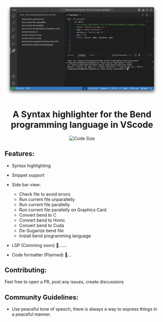 <div align="center">

<img width=500 src="https://raw.githubusercontent.com/RohanVashisht1234/bend-syntax-highlighter/main/screenshots/screenshot.webp">

<h1> A Syntax highlighter for the Bend programming language in VScode </h1>

<p>

![Code Size](https://img.shields.io/github/languages/code-size/rohanvashisht1234/bend-syntax-highlighter)

</p>

</div>

## Features:

- Syntax highlighting
- Snippet support
- Side bar view:
  - Check file to avoid errors
  - Run current file unparallelly
  - Run current file parallelly
  - Run current file parallelly on Graphics Card
  - Convert bend to C
  - Convert bend to Hvmc
  - Convert bend to Cuda
  - De-Sugarize bend file
  - Install bend programming language
- LSP (Comming soon) 🏃......

- Code formatter (Planned) 🏃...

## Contributing:

Feel free to open a PR, post any issues, create discussions

## Community Guidelines:

- Use peaceful tone of speech, there is always a way to express things in a peaceful manner.
